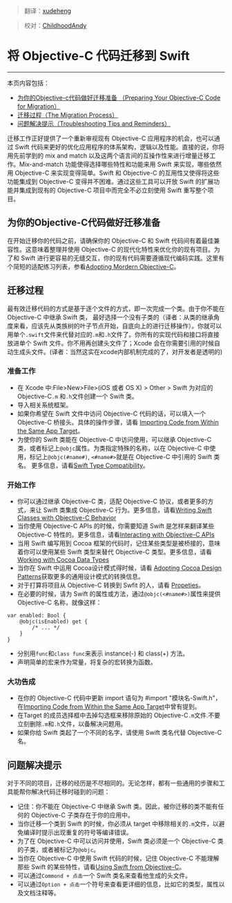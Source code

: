 > 翻译：[xudeheng](https://github.com/xudeheng)

> 校对：[ChildhoodAndy](http://github.com/dabing1022)

# 将 Objective-C 代码迁移到 Swift
--------------------------------

本页内容包括：

-  [为你的Objective-c代码做好迁移准备
（Preparing Your Objective-C Code for Migration）](#preparing_your_objective-c_code_for_migration)
-  [迁移过程（The Migration Process）](#the_migration_process)
-  [问题解决提示（Troubleshooting Tips and Reminders）](#troubleshooting_tips_and_reminders	)

迁移工作正好提供了一个重新审视现有 Objective-C 应用程序的机会，也可以通过 Swift 代码来更好的优化应用程序的体系架构，逻辑以及性能。直接的说，你将用先前学到的 mix and match 以及这两个语言间的互操作性来进行增量迁移工作。Mix-and-match 功能使得选择哪些特性和功能来用 Swift 来实现，哪些依然用 Objective-C 来实现变得简单。Swift 和 Objective-C 的互用性又使得将这些功能集成到 Objective-C 变得并不困难。通过这些工具可以开放 Swift 的扩展功能并集成到现有的 Objective-C 项目中而完全不必立刻使用 Swift 重写整个项目。

<a name="preparing_your_objective-c_code_for_migration"></a>
## 为你的Objective-C代码做好迁移准备

在开始迁移你的代码之前，请确保你的 Objective-C 和 Swift 代码间有着最佳兼容性。这意味着整理并使用 Objective-C 的现代化特性来优化你的现有项目。为了和 Swift 进行更容易的无缝交互，你的现有代码需要遵循现代编码实践。这里有个简短的适配练习列表，参看[Adopting Mordern Objective-C](https://developer.apple.com/library/prerelease/ios/releasenotes/ObjectiveC/ModernizationObjC/AdoptingModernObjective-C/AdoptingModernObjective-C.html#//apple_ref/doc/uid/TP40014150)。

<a name="the_migration_process"></a>
## 迁移过程

最有效迁移代码的方式是基于逐个文件的方式，即一次完成一个类。由于你不能在 Objective-C 中继承 Swift 类， 最好选择一个没有子类的（译者：从类的继承角度来看，应该先从类族树的叶子节点开始，自底向上的进行迁移操作）。你就可以用单个`.swift`文件来代替对应的`.m`和`.h`文件了。你所有的实现代码和接口将直接放进单个 Swift 文件。你不用再创建头文件了；Xcode 会在你需要引用的时候自动生成头文件。(译者：当然这实在xcode内部机制完成的了，对开发者是透明的)


### 准备工作

* 在 Xcode 中:File>New>File>(iOS 或者 OS X) > Other > Swift 为对应的 Objective-C`.m` 和`.h`文件创建一个 Swift 类。
* 导入相关系统框架。
* 如果你希望在 Swift 文件中访问 Objective-C 代码的话，可以填入一个 Objective-C 桥接头。具体的操作步骤，请看 [Importing Code from Within the Same App Target](https://developer.apple.com/library/prerelease/ios/documentation/Swift/Conceptual/BuildingCocoaApps/MixandMatch.html#//apple_ref/doc/uid/TP40014216-CH10-XID_77)。
* 为使你的 Swift 类能在 Objective-C 中访问使用，可以继承 Objective-C 类，或者标记上`@objc`属性。为类指定特殊的名称，以在 Objective-C 中使用，标记上`@objc(#name#)`, `<#name#>`就是在 Objective-C 中引用的 Swift 类名。 更多信息，请看[Swift Type Compatibility](https://developer.apple.com/library/prerelease/ios/documentation/Swift/Conceptual/BuildingCocoaApps/InteractingWithObjective-CAPIs.html#//apple_ref/doc/uid/TP40014216-CH4-XID_36)。

### 开始工作
* 你可以通过继承 Objective-C 类，适配 Objective-C 协议，或者更多的方式，来让 Swift 类集成  Objective-C 行为。更多信息，请看[Writing Swift Classes with Objective-C Behavior](https://developer.apple.com/library/prerelease/ios/documentation/Swift/Conceptual/BuildingCocoaApps/WritingSwiftClassesWithObjective-CBehavior.html#//apple_ref/doc/uid/TP40014216-CH5-XID_54)
* 当你使用 Objective-C APIs 的时候，你需要知道 Swift 是怎样来翻译某些 Objective-C 特性的。更多信息，请看[Interacting with Objective-C APIs](https://developer.apple.com/library/prerelease/ios/documentation/Swift/Conceptual/BuildingCocoaApps/InteractingWithObjective-CAPIs.html#//apple_ref/doc/uid/TP40014216-CH4-XID_26)
* 当用 Swift 编写用到 Cocoa 框架的代码时，记住某些类型是被桥接的，意味着你可以使用某些 Swift 类型来替代 Objective-C 类型。更多信息，请看[Working with Cocoa Data Types](https://developer.apple.com/library/prerelease/ios/documentation/Swift/Conceptual/BuildingCocoaApps/WorkingWithCocoaDataTypes.html#//apple_ref/doc/uid/TP40014216-CH6-XID_40)
* 当你在 Swift 中运用 Cocoa设计模式得时候，请看 [Adopting Cocoa Design Patterns](https://developer.apple.com/library/prerelease/ios/documentation/Swift/Conceptual/BuildingCocoaApps/AdoptingCocoaDesignPatterns.html#//apple_ref/doc/uid/TP40014216-CH7-XID_5)获取更多的通用设计模式的转换信息。
* 对于打算将项目从 Objective-C 转换到 Swfit 的人，请看 [Propeties](https://developer.apple.com/library/prerelease/ios/documentation/Swift/Conceptual/Swift_Programming_Language/ClassesAndStructures.html#//apple_ref/doc/uid/TP40014097-CH13)。
* 在必要的时候，请为 Swift 的属性或方法，通过`@objc(<#name#>)`属性来提供 Objective-C 名称，就像这样：

```
var enabled: Bool {
	@objc(isEnabled) get {
		/* ... */
	}
}
```

* 分别用`func`和`class func`来表示 instance(-) 和 class(+) 方法。
* 声明简单的宏来作为常量，将复杂的宏转换为函数。

### 大功告成

* 在你的 Objective-C 代码中更新 import 语句为 #import "模块名-Swift.h"，在[Importing Code from Within the Same App Target](https://developer.apple.com/library/prerelease/ios/documentation/Swift/Conceptual/BuildingCocoaApps/MixandMatch.html#//apple_ref/doc/uid/TP40014216-CH10-XID_77)中曾有提到。
* 在Target 的成员选择框中去掉勾选框来移除原始的 Objective-C`.m`文件.不要立刻删除`.m`和`.h`文件，以备解决问题用。
* 如果你给 Swift 类起了一个不同的名字，请使用 Swift 类名代替 Objective-C 名。


<a name="troubleshooting_tips_and_reminders"></a>
## 问题解决提示

对于不同的项目，迁移的经历是不尽相同的。无论怎样，都有一些通用的步骤和工具能帮你解决代码迁移时碰到的问题：

* 记住：你不能在 Objective-C 中继承 Swift 类。因此，被你迁移的类不能有任何的 Objective-C 子类存在于你的应用中。
* 当你迁移一个类到 Swift 的时候，你必须从 target 中移除相关的`.m`文件，以避免编译时提示出现重复的符号等编译错误。
* 为了在 Objective-C 中可以访问并使用，Swift 类必须是一个 Objective-C 类的子类，或者被标记为`@objc`。
* 当你在 Objective-C 中使用 Swift 代码的时候，记住 Objective-C 不能理解那些 Swift 的某些特性，请看[Using Swift from Objective-C](https://developer.apple.com/library/prerelease/ios/documentation/Swift/Conceptual/BuildingCocoaApps/MixandMatch.html#//apple_ref/doc/uid/TP40014216-CH10-XID_84)。
* 可以通过`Commond + 点击`一个 Swift 类名来查看他生成的头文件。
* 可以通过`Option + 点击`一个符号来查看更详细的信息，比如它的类型，属性以及文档注释等。
